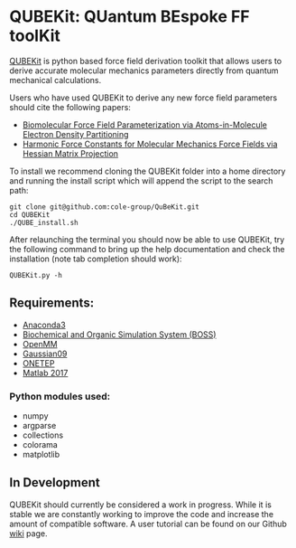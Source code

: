 # QUBEKit: QUantum BEspoke FF toolKit


[QUBEKit](https://blogs.ncl.ac.uk/danielcole/qube-force-field/) is python based force field derivation toolkit that allows users to derive accurate molecular mechanics parameters directly from quantum mechanical calculations. 

Users who have used QUBEKit to derive any new force field parameters should cite the following papers:
* [Biomolecular Force Field Parameterization via Atoms-in-Molecule Electron Density Partitioning](https://pubs.acs.org/doi/abs/10.1021/acs.jctc.6b00027)
* [Harmonic Force Constants for Molecular Mechanics Force Fields via Hessian Matrix Projection](https://pubs.acs.org/doi/10.1021/acs.jctc.7b00785)

To install we recommend cloning the QUBEKit folder into a home directory and running the install script which will append the script to the search path:

    git clone git@github.com:cole-group/QuBeKit.git
    cd QUBEKit
    ./QUBE_install.sh
    
After relaunching the terminal you should now be able to use QUBEKit, try the following command to bring up the help documentation and check the installation (note tab completion should work):

    QUBEKit.py -h

## Requirements:
* [Anaconda3](https://www.anaconda.com/download/)
* [Biochemical and Organic Simulation System (BOSS)](http://zarbi.chem.yale.edu/software.html)
* [OpenMM](http://openmm.org/)
* [Gaussian09](http://gaussian.com/)
* [ONETEP](http://www.onetep.org/)
* [Matlab 2017](https://uk.mathworks.com/products/matlab.html)
### Python modules used:
* numpy
* argparse
* collections
* colorama
* matplotlib

## In Development

QUBEKit should currently be considered a work in progress. While it is stable we are constantly working to improve the code and increase the amount of compatible software. A user tutorial can be found on our Github [wiki](https://github.com/cole-group/QuBeKit/wiki) page. 
